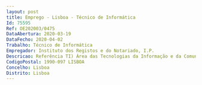 ```yaml
--- 
layout: post
title: Emprego - Lisboa - Técnico de Informática
Id: 75595
Ref: OE202003/0475
DataAbertura: 2020-03-19
DataFecho: 2020-04-02
Trabalho: Técnico de Informática
Empregador: Instituto dos Registos e do Notariado, I.P.
Descricao: Referência TI) Área das Tecnologias da Informação e da Comunicação Atividades  Acompanhar e coordenar a conceção e o desenvolvimento de projetos de informatização dos serviços de registo, sem prejuízo das competências próprias do IGFEJ  colaborar com as demais unidades orgânicas no âmbito de novos projetos que envolvam a implementação ou a utilização de soluções informáticas e telecomunicações  promover a elaboração de estudos e propostas com vista à definição dos meios informáticos mais adequados aos serviços  adotar as providências necessárias à utilização adequada da tecnologias da informação  estudar e acompanhar a aplicação de normas de controlo, de coordenação e de interligação dos sistemas informáticos existentes ou a criar  dinamizar a informação através da intranet e da página eletrónica do IRN, I.P.
CodigoPostal: 1990-097 LISBOA
Concelho: Lisboa
Distrito: Lisboa
--- 
```

